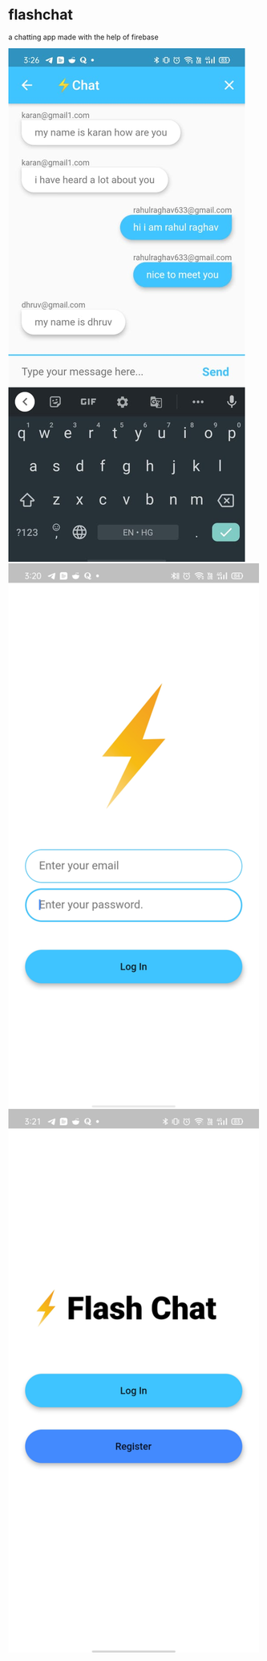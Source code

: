 # flashchat
a chatting app made with the help of firebase





<img src="images/screenshot1.jpeg">
<img src="images/screenshot2.jpeg" width="500">
<img src="images/screenshot3.jpeg" width="500">
